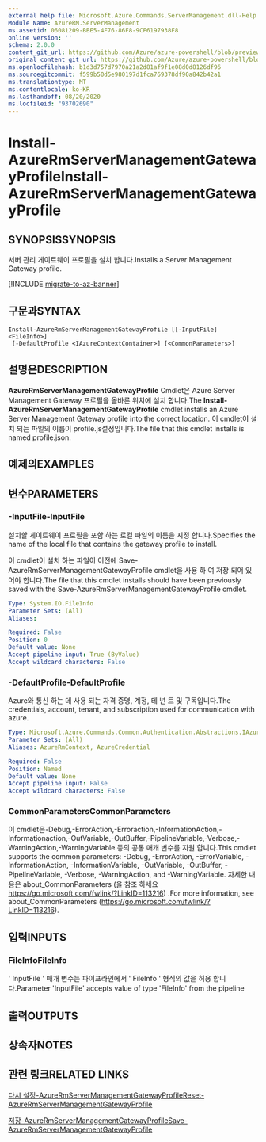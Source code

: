 ```yaml
---
external help file: Microsoft.Azure.Commands.ServerManagement.dll-Help.xml
Module Name: AzureRM.ServerManagement
ms.assetid: 06081209-BBE5-4F76-86F8-9CF6197938F8
online version: ''
schema: 2.0.0
content_git_url: https://github.com/Azure/azure-powershell/blob/preview/src/ResourceManager/ServerManagement/Commands.ServerManagement/help/Install-AzureRmServerManagementGatewayProfile.md
original_content_git_url: https://github.com/Azure/azure-powershell/blob/preview/src/ResourceManager/ServerManagement/Commands.ServerManagement/help/Install-AzureRmServerManagementGatewayProfile.md
ms.openlocfilehash: b1d3d757d7970a21a2d81af9f1e08d0d8126df96
ms.sourcegitcommit: f599b50d5e980197d1fca769378df90a842b42a1
ms.translationtype: MT
ms.contentlocale: ko-KR
ms.lasthandoff: 08/20/2020
ms.locfileid: "93702690"
---
```

# <span data-ttu-id="360a3-101">Install-AzureRmServerManagementGatewayProfile</span><span class="sxs-lookup"><span data-stu-id="360a3-101">Install-AzureRmServerManagementGatewayProfile</span></span>

## <span data-ttu-id="360a3-102">SYNOPSIS</span><span class="sxs-lookup"><span data-stu-id="360a3-102">SYNOPSIS</span></span>
<span data-ttu-id="360a3-103">서버 관리 게이트웨이 프로필을 설치 합니다.</span><span class="sxs-lookup"><span data-stu-id="360a3-103">Installs a Server Management Gateway profile.</span></span>

[!INCLUDE [migrate-to-az-banner](../../includes/migrate-to-az-banner.md)]

## <span data-ttu-id="360a3-104">구문과</span><span class="sxs-lookup"><span data-stu-id="360a3-104">SYNTAX</span></span>

```
Install-AzureRmServerManagementGatewayProfile [[-InputFile] <FileInfo>]
 [-DefaultProfile <IAzureContextContainer>] [<CommonParameters>]
```

## <span data-ttu-id="360a3-105">설명은</span><span class="sxs-lookup"><span data-stu-id="360a3-105">DESCRIPTION</span></span>
<span data-ttu-id="360a3-106">**AzureRmServerManagementGatewayProfile** Cmdlet은 Azure Server Management Gateway 프로필을 올바른 위치에 설치 합니다.</span><span class="sxs-lookup"><span data-stu-id="360a3-106">The **Install-AzureRmServerManagementGatewayProfile** cmdlet installs an Azure Server Management Gateway profile into the correct location.</span></span>
<span data-ttu-id="360a3-107">이 cmdlet이 설치 되는 파일의 이름이 profile.js설정입니다.</span><span class="sxs-lookup"><span data-stu-id="360a3-107">The file that this cmdlet installs is named profile.json.</span></span>

## <span data-ttu-id="360a3-108">예제의</span><span class="sxs-lookup"><span data-stu-id="360a3-108">EXAMPLES</span></span>

## <span data-ttu-id="360a3-109">변수</span><span class="sxs-lookup"><span data-stu-id="360a3-109">PARAMETERS</span></span>

### <span data-ttu-id="360a3-110">-InputFile</span><span class="sxs-lookup"><span data-stu-id="360a3-110">-InputFile</span></span>
<span data-ttu-id="360a3-111">설치할 게이트웨이 프로필을 포함 하는 로컬 파일의 이름을 지정 합니다.</span><span class="sxs-lookup"><span data-stu-id="360a3-111">Specifies the name of the local file that contains the gateway profile to install.</span></span>

<span data-ttu-id="360a3-112">이 cmdlet이 설치 하는 파일이 이전에 Save-AzureRmServerManagementGatewayProfile cmdlet을 사용 하 여 저장 되어 있어야 합니다.</span><span class="sxs-lookup"><span data-stu-id="360a3-112">The file that this cmdlet installs should have been previously saved with the Save-AzureRmServerManagementGatewayProfile cmdlet.</span></span>

```yaml
Type: System.IO.FileInfo
Parameter Sets: (All)
Aliases: 

Required: False
Position: 0
Default value: None
Accept pipeline input: True (ByValue)
Accept wildcard characters: False
```

### <span data-ttu-id="360a3-113">-DefaultProfile</span><span class="sxs-lookup"><span data-stu-id="360a3-113">-DefaultProfile</span></span>
<span data-ttu-id="360a3-114">Azure와 통신 하는 데 사용 되는 자격 증명, 계정, 테 넌 트 및 구독입니다.</span><span class="sxs-lookup"><span data-stu-id="360a3-114">The credentials, account, tenant, and subscription used for communication with azure.</span></span>

```yaml
Type: Microsoft.Azure.Commands.Common.Authentication.Abstractions.IAzureContextContainer
Parameter Sets: (All)
Aliases: AzureRmContext, AzureCredential

Required: False
Position: Named
Default value: None
Accept pipeline input: False
Accept wildcard characters: False
```

### <span data-ttu-id="360a3-115">CommonParameters</span><span class="sxs-lookup"><span data-stu-id="360a3-115">CommonParameters</span></span>
<span data-ttu-id="360a3-116">이 cmdlet은-Debug,-ErrorAction,-Erroraction,-InformationAction,-Informationaction,-OutVariable,-OutBuffer,-PipelineVariable,-Verbose,-WarningAction,-WarningVariable 등의 공통 매개 변수를 지원 합니다.</span><span class="sxs-lookup"><span data-stu-id="360a3-116">This cmdlet supports the common parameters: -Debug, -ErrorAction, -ErrorVariable, -InformationAction, -InformationVariable, -OutVariable, -OutBuffer, -PipelineVariable, -Verbose, -WarningAction, and -WarningVariable.</span></span> <span data-ttu-id="360a3-117">자세한 내용은 about_CommonParameters (을 참조 하세요 https://go.microsoft.com/fwlink/?LinkID=113216) .</span><span class="sxs-lookup"><span data-stu-id="360a3-117">For more information, see about_CommonParameters (https://go.microsoft.com/fwlink/?LinkID=113216).</span></span>

## <span data-ttu-id="360a3-118">입력</span><span class="sxs-lookup"><span data-stu-id="360a3-118">INPUTS</span></span>

### <span data-ttu-id="360a3-119">FileInfo</span><span class="sxs-lookup"><span data-stu-id="360a3-119">FileInfo</span></span>
<span data-ttu-id="360a3-120">' InputFile ' 매개 변수는 파이프라인에서 ' FileInfo ' 형식의 값을 허용 합니다.</span><span class="sxs-lookup"><span data-stu-id="360a3-120">Parameter 'InputFile' accepts value of type 'FileInfo' from the pipeline</span></span>

## <span data-ttu-id="360a3-121">출력</span><span class="sxs-lookup"><span data-stu-id="360a3-121">OUTPUTS</span></span>

## <span data-ttu-id="360a3-122">상속자</span><span class="sxs-lookup"><span data-stu-id="360a3-122">NOTES</span></span>

## <span data-ttu-id="360a3-123">관련 링크</span><span class="sxs-lookup"><span data-stu-id="360a3-123">RELATED LINKS</span></span>

[<span data-ttu-id="360a3-124">다시 설정-AzureRmServerManagementGatewayProfile</span><span class="sxs-lookup"><span data-stu-id="360a3-124">Reset-AzureRmServerManagementGatewayProfile</span></span>](./Reset-AzureRmServerManagementGatewayProfile.md)

[<span data-ttu-id="360a3-125">저장-AzureRmServerManagementGatewayProfile</span><span class="sxs-lookup"><span data-stu-id="360a3-125">Save-AzureRmServerManagementGatewayProfile</span></span>](./Save-AzureRmServerManagementGatewayProfile.md)


